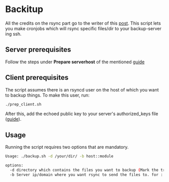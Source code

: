 # Backitup
All the credits on the rsync part go to the writer of this [post][guide].
This script lets you make cronjobs which will rsync specific files/dir to your backup-server ing ssh.

## Server prerequisites
Follow the steps under **Prepare serverhost** of the mentioned [guide][guide]

## Client prerequisites
The script assumes there is an rsyncd user on the host of which you want to backup things.
To make this user, run:
```bash
./prep_client.sh
```
After this, add the echoed public key to your server's authorized_keys file ([guide][guide]).

## Usage
Running the script requires two options that are mandatory.
```bash
Usage: ./backup.sh -d /your/dir/ -b host::module

options:
  -d directory which contains the files you want to backup (Mark the trailing slash!)
  -b Server ip/domain where you want rsync to send the files to. for ::module see 'man rsync'
```
[guide]: http://mennucc1.debian.net/howto-ssh-rsyncd.html
